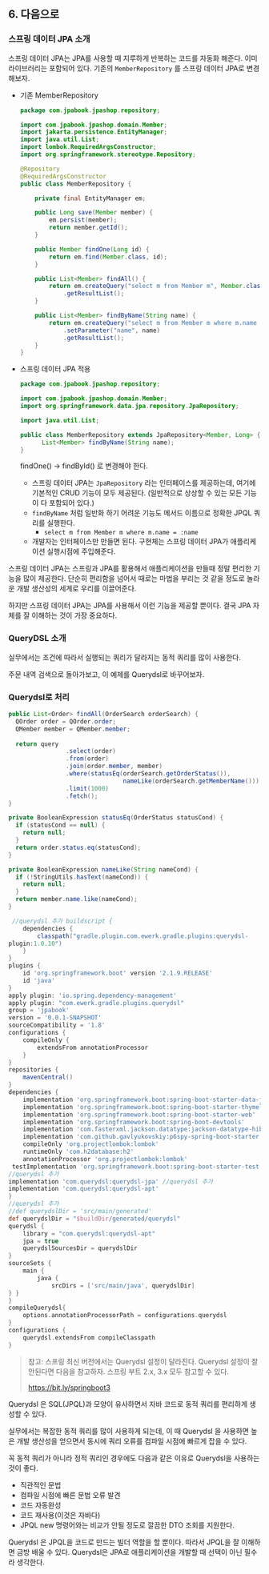 ## 6. 다음으로

### 스프링 데이터 JPA 소개

스프링 데이터 JPA는 JPA를 사용할 때 지루하게 반복하는 코드를 자동화 해준다. 이미 라이브러리는 포함되어 있다. 기존의 `MemberRepository` 를 스프링 데이터 JPA로 변경해보자.

- 기존 MemberRepository

  ``` java
  package com.jpabook.jpashop.repository;
  
  import com.jpabook.jpashop.domain.Member;
  import jakarta.persistence.EntityManager;
  import java.util.List;
  import lombok.RequiredArgsConstructor;
  import org.springframework.stereotype.Repository;
  
  @Repository
  @RequiredArgsConstructor
  public class MemberRepository {
  
      private final EntityManager em;
  
      public Long save(Member member) {
          em.persist(member);
          return member.getId();
      }
  
      public Member findOne(Long id) {
          return em.find(Member.class, id);
      }
  
      public List<Member> findAll() {
          return em.createQuery("select m from Member m", Member.class)
              .getResultList();
      }
  
      public List<Member> findByName(String name) {
          return em.createQuery("select m from Member m where m.name = :name", Member.class)
              .setParameter("name", name)
              .getResultList();
      }
  }
  ```

- 스프링 데이터 JPA 적용

  ``` java
  package com.jpabook.jpashop.repository;
  
  import com.jpabook.jpashop.domain.Member;
  import org.springframework.data.jpa.repository.JpaRepository;
  
  import java.util.List;
  
  public class MemberRepository extends JpaRepository<Member, Long> {
    	List<Member> findByName(String name);
  }
  ```

  findOne() -> findById() 로 변경해야 한다.

  - 스프링 데이터 JPA는 `JpaRepository` 라는 인터페이스를 제공하는데, 여기에 기본적인 CRUD 기능이 모두 제공된다. (일반적으로 상상할 수 있는 모든 기능이 다 포함되어 있다.)
  - `findByName` 처럼 일반화 하기 어려운 기능도 메서드 이름으로 정확한 JPQL 쿼리를 실행한다.
    - `select m from Member m where m.name = :name`
  - 개발자는 인터페이스만 만들면 된다. 구현체는 스프링 데이터 JPA가 애플리케이션 실행시점에 주입해준다.

스프링 데이터 JPA는 스프링과 JPA를 활용해서 애플리케이션을 만들때 정말 편리한 기능을 많이 제공한다. 단순히 편리함을 넘어서 때로는 마법을 부리는 것 같을 정도로 놀라운 개발 생산성의 세계로 우리를 이끌어준다.

하지만 스프링 데이터 JPA는 JPA를 사용해서 이런 기능을 제공할 뿐이다. 결국 JPA 자체를 잘 이해하는 것이 가장 중요하다.



### QueryDSL 소개

실무에서는 조건에 따라서 실행되는 쿼리가 달라지는 동적 쿼리를 많이 사용한다.

주문 내역 검색으로 돌아가보고, 이 예제를 Querydsl로 바꾸어보자.



### Querydsl로 처리

``` java
public List<Order> findAll(OrderSearch orderSearch) {
  QOrder order = QOrder.order;
  QMember member = QMember.member;
  
  return query
    			.select(order)
    			.from(order)
    			.join(order.member, member)
    			.where(statusEq(orderSearch.getOrderStatus()),
    							nameLike(orderSearch.getMemberName()))
    			.limit(1000)
    			.fetch();
}

private BooleanExpression statusEq(OrderStatus statusCond) {
  if (statusCond == null) {
    return null;
  }
  return order.status.eq(statusCond);
}

private BooleanExpression nameLike(String nameCond) {
  if (!StringUtils.hasText(nameCond)) {
    return null;
  }
  return member.name.like(nameCond);
}
```



``` gradle
 //querydsl 추가 buildscript {
    dependencies {
        classpath("gradle.plugin.com.ewerk.gradle.plugins:querydsl-
plugin:1.0.10")
    }
}
plugins {
    id 'org.springframework.boot' version '2.1.9.RELEASE'
    id 'java'
}
apply plugin: 'io.spring.dependency-management'
apply plugin: "com.ewerk.gradle.plugins.querydsl"
group = 'jpabook'
version = '0.0.1-SNAPSHOT'
sourceCompatibility = '1.8'
configurations {
    compileOnly {
        extendsFrom annotationProcessor
    }
}
repositories {
    mavenCentral()
}
dependencies {
    implementation 'org.springframework.boot:spring-boot-starter-data-jpa'
    implementation 'org.springframework.boot:spring-boot-starter-thymeleaf'
    implementation 'org.springframework.boot:spring-boot-starter-web'
    implementation 'org.springframework.boot:spring-boot-devtools'
    implementation 'com.fasterxml.jackson.datatype:jackson-datatype-hibernate5'
    implementation 'com.github.gavlyukovskiy:p6spy-spring-boot-starter:1.5.6'
    compileOnly 'org.projectlombok:lombok'
    runtimeOnly 'com.h2database:h2'
    annotationProcessor 'org.projectlombok:lombok'
 testImplementation 'org.springframework.boot:spring-boot-starter-test'
//querydsl 추가
implementation 'com.querydsl:querydsl-jpa' //querydsl 추가
implementation 'com.querydsl:querydsl-apt'
}
//querydsl 추가
//def querydslDir = 'src/main/generated'
def querydslDir = "$buildDir/generated/querydsl"
querydsl {
    library = "com.querydsl:querydsl-apt"
    jpa = true
    querydslSourcesDir = querydslDir
}
sourceSets {
    main {
        java {
            srcDirs = ['src/main/java', querydslDir]
} }
}
compileQuerydsl{
    options.annotationProcessorPath = configurations.querydsl
}
configurations {
    querydsl.extendsFrom compileClasspath
}

```

> 참고: 스프링 최신 버전에서는 Querydsl 설정이 달라진다. Querydsl 설정이 잘 안된다면 다음을 참고하자. 스프링 부트 2.x, 3.x 모두 참고할 수 있다.
>
> https://bit.ly/springboot3

Querydsl 은 SQL(JPQL)과 모양이 유사하면서 자바 코드로 동적 쿼리를 편리하게 생성할 수 있다.

실무에서는 복잡한 동적 쿼리를 많이 사용하게 되는데, 이 때 Querydsl 을 사용하면 높은 개발 생산성을 얻으면서 동시에 쿼리 오류를 컴파일 시점에 빠르게 잡을 수 있다.

꼭 동적 쿼리가 아니라 정적 쿼리인 경우에도 다음과 같은 이유로 Querydsl을 사용하는 것이 좋다.

- 직관적인 문법
- 컴파일 시점에 빠른 문법 오류 발견
- 코드 자동완성
- 코드 재사용(이것은 자바다)
- JPQL new 명령어와는 비교가 안될 정도로 깔끔한 DTO 조회를 지원한다.

Querydsl 은 JPQL을 코드로 만드는 빌더 역할을 할 뿐이다. 따라서 JPQL을 잘 이해하면 금방 배울 수 있다. Querydsl은 JPA로 애플리케이션을 개발할 때 선택이 아닌 필수라 생각한다.
